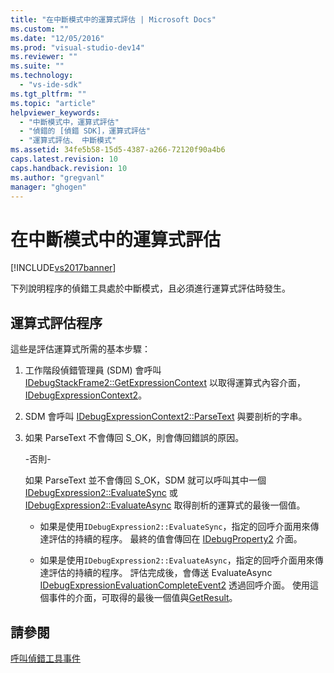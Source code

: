 ```yaml
---
title: "在中斷模式中的運算式評估 | Microsoft Docs"
ms.custom: ""
ms.date: "12/05/2016"
ms.prod: "visual-studio-dev14"
ms.reviewer: ""
ms.suite: ""
ms.technology: 
  - "vs-ide-sdk"
ms.tgt_pltfrm: ""
ms.topic: "article"
helpviewer_keywords: 
  - "中斷模式中，運算式評估"
  - "偵錯的 [偵錯 SDK]，運算式評估"
  - "運算式評估、 中斷模式"
ms.assetid: 34fe5b58-15d5-4387-a266-72120f90a4b6
caps.latest.revision: 10
caps.handback.revision: 10
ms.author: "gregvanl"
manager: "ghogen"
---
```

# 在中斷模式中的運算式評估
[!INCLUDE[vs2017banner](../../code-quality/includes/vs2017banner.md)]

下列說明程序的偵錯工具處於中斷模式，且必須進行運算式評估時發生。  
  
## 運算式評估程序  
 這些是評估運算式所需的基本步驟：  
  
1.  工作階段偵錯管理員 \(SDM\) 會呼叫 [IDebugStackFrame2::GetExpressionContext](../../extensibility/debugger/reference/idebugstackframe2-getexpressioncontext.md) 以取得運算式內容介面， [IDebugExpressionContext2](../../extensibility/debugger/reference/idebugexpressioncontext2.md)。  
  
2.  SDM 會呼叫 [IDebugExpressionContext2::ParseText](../../extensibility/debugger/reference/idebugexpressioncontext2-parsetext.md) 與要剖析的字串。  
  
3.  如果 ParseText 不會傳回 S\_OK，則會傳回錯誤的原因。  
  
     \-否則\-  
  
     如果 ParseText 並不會傳回 S\_OK，SDM 就可以呼叫其中一個 [IDebugExpression2::EvaluateSync](../../extensibility/debugger/reference/idebugexpression2-evaluatesync.md) 或 [IDebugExpression2::EvaluateAsync](../../extensibility/debugger/reference/idebugexpression2-evaluateasync.md) 取得剖析的運算式的最後一個值。  
  
    -   如果是使用`IDebugExpression2::EvaluateSync`，指定的回呼介面用來傳達評估的持續的程序。  最終的值會傳回在 [IDebugProperty2](../../extensibility/debugger/reference/idebugproperty2.md) 介面。  
  
    -   如果是使用`IDebugExpression2::EvaluateAsync`，指定的回呼介面用來傳達評估的持續的程序。  評估完成後，會傳送 EvaluateAsync  [IDebugExpressionEvaluationCompleteEvent2](../../extensibility/debugger/reference/idebugexpressionevaluationcompleteevent2.md) 透過回呼介面。  使用這個事件的介面，可取得的最後一個值與[GetResult](../../extensibility/debugger/reference/idebugexpressionevaluationcompleteevent2-getresult.md)。  
  
## 請參閱  
 [呼叫偵錯工具事件](../../extensibility/debugger/calling-debugger-events.md)